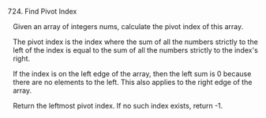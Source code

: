 724. Find Pivot Index

Given an array of integers nums, calculate the pivot index of this array.

The pivot index is the index where the sum of all the numbers strictly
to the left of the index is equal to the sum of all the numbers strictly
to the index's right.

If the index is on the left edge of the array,
then the left sum is 0 because there are no elements to the left.
This also applies to the right edge of the array.

Return the leftmost pivot index. If no such index exists, return -1.
